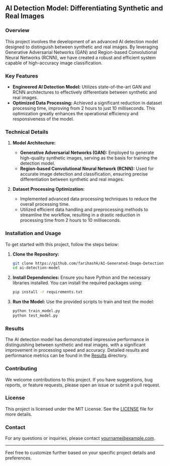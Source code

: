 ## AI Detection Model: Differentiating Synthetic and Real Images

### Overview
This project involves the development of an advanced AI detection model designed to distinguish between synthetic and real images. By leveraging Generative Adversarial Networks (GAN) and Region-based Convolutional Neural Networks (RCNN), we have created a robust and efficient system capable of high-accuracy image classification.

### Key Features
- **Engineered AI Detection Model:** Utilizes state-of-the-art GAN and RCNN architectures to effectively differentiate between synthetic and real images.
- **Optimized Data Processing:** Achieved a significant reduction in dataset processing time, improving from 2 hours to just 10 milliseconds. This optimization greatly enhances the operational efficiency and responsiveness of the model.

### Technical Details
1. **Model Architecture:**
   - **Generative Adversarial Networks (GAN):** Employed to generate high-quality synthetic images, serving as the basis for training the detection model.
   - **Region-based Convolutional Neural Network (RCNN):** Used for accurate image detection and classification, ensuring precise differentiation between synthetic and real images.

2. **Dataset Processing Optimization:**
   - Implemented advanced data processing techniques to reduce the overall processing time.
   - Utilized efficient data handling and preprocessing methods to streamline the workflow, resulting in a drastic reduction in processing time from 2 hours to 10 milliseconds.

### Installation and Usage
To get started with this project, follow the steps below:

1. **Clone the Repository:**
   ```bash
   git clone https://github.com/farihashk/AI-Generated-Image-Detection.git
   cd ai-detection-model
   ```

2. **Install Dependencies:**
   Ensure you have Python and the necessary libraries installed. You can install the required packages using:
   ```bash
   pip install -r requirements.txt
   ```

3. **Run the Model:**
   Use the provided scripts to train and test the model:
   ```bash
   python train_model.py
   python test_model.py
   ```

### Results
The AI detection model has demonstrated impressive performance in distinguishing between synthetic and real images, with a significant improvement in processing speed and accuracy. Detailed results and performance metrics can be found in the [Results](results/) directory.

### Contributing
We welcome contributions to this project. If you have suggestions, bug reports, or feature requests, please open an issue or submit a pull request.

### License
This project is licensed under the MIT License. See the [LICENSE](LICENSE) file for more details.

### Contact
For any questions or inquiries, please contact [yourname@example.com](mailto:yourname@example.com).

---

Feel free to customize further based on your specific project details and preferences.
